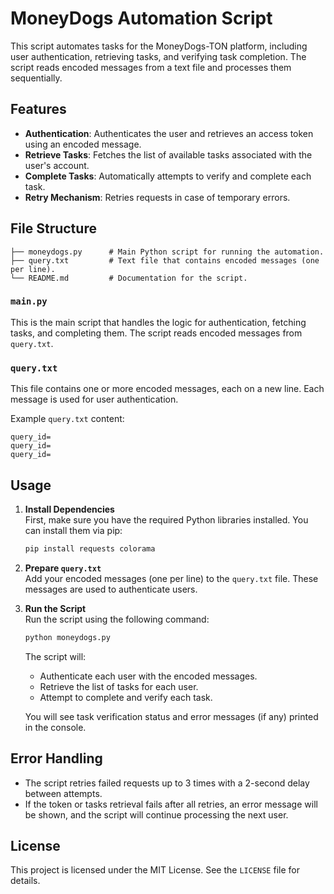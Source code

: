 # MoneyDogs Automation Script

This script automates tasks for the MoneyDogs-TON platform, including user authentication, retrieving tasks, and verifying task completion. The script reads encoded messages from a text file and processes them sequentially.

## Features

- **Authentication**: Authenticates the user and retrieves an access token using an encoded message.
- **Retrieve Tasks**: Fetches the list of available tasks associated with the user's account.
- **Complete Tasks**: Automatically attempts to verify and complete each task.
- **Retry Mechanism**: Retries requests in case of temporary errors.

## File Structure

```
├── moneydogs.py      # Main Python script for running the automation.
├── query.txt         # Text file that contains encoded messages (one per line).
└── README.md         # Documentation for the script.
```

### `main.py`

This is the main script that handles the logic for authentication, fetching tasks, and completing them. The script reads encoded messages from `query.txt`.

### `query.txt`

This file contains one or more encoded messages, each on a new line. Each message is used for user authentication.

Example `query.txt` content:

```
query_id=
query_id=
query_id=
```

## Usage

1. **Install Dependencies**  
   First, make sure you have the required Python libraries installed. You can install them via pip:

   ```bash
   pip install requests colorama
   ```

2. **Prepare `query.txt`**  
   Add your encoded messages (one per line) to the `query.txt` file. These messages are used to authenticate users.

3. **Run the Script**  
   Run the script using the following command:

   ```bash
   python moneydogs.py
   ```

   The script will:

   - Authenticate each user with the encoded messages.
   - Retrieve the list of tasks for each user.
   - Attempt to complete and verify each task.

   You will see task verification status and error messages (if any) printed in the console.

## Error Handling

- The script retries failed requests up to 3 times with a 2-second delay between attempts.
- If the token or tasks retrieval fails after all retries, an error message will be shown, and the script will continue processing the next user.

## License

This project is licensed under the MIT License. See the `LICENSE` file for details.
